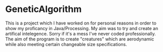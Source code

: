 # GeneticAlgorithm
This is a project which I have worked on for personal reasons in order to show my proficancy in Java/Processing. My aim was to try and create an artifical intelegence. Sorry if it's a mess I've never coded professionally. The aim of the program is to create "creatures" which are aerodynamic while also meeting certain changeable size specifications.
